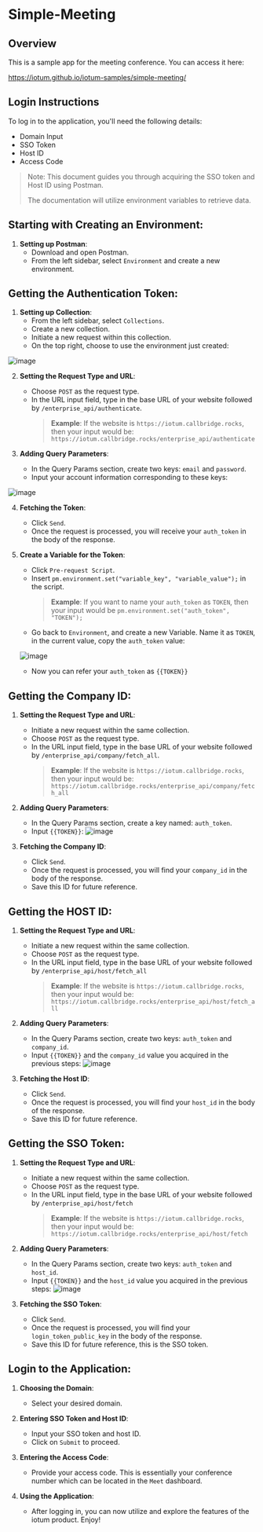 # Simple-Meeting

## Overview
This is a sample app for the meeting conference. You can access it here: <p> https://iotum.github.io/iotum-samples/simple-meeting/

## Login Instructions
To log in to the application, you'll need the following details:
- Domain Input
- SSO Token
- Host ID
- Access Code

>Note: This document guides you through acquiring the SSO token and Host ID using Postman.
><p>The documentation will utilize environment variables to retrieve data.

## Starting with Creating an Environment:
1. **Setting up Postman**: 
   - Download and open Postman.
   - From the left sidebar, select `Environment` and create a new environment.
     
## Getting the Authentication Token:
1. **Setting up Collection**:
   - From the left sidebar, select `Collections`.
   - Create a new collection.
   - Initiate a new request within this collection.
   - On the top right, choose to use the environment just created:
     
![image](https://github.com/iotum/iotum-samples/assets/109609935/43543dfa-601f-49ea-bdc5-6130a2aaa664)

2. **Setting the Request Type and URL**:
   - Choose `POST` as the request type.
   - In the URL input field, type in the base URL of your website followed by `/enterprise_api/authenticate`.
     > **Example**: If the website is `https://iotum.callbridge.rocks`, then your input would be:
     > `https://iotum.callbridge.rocks/enterprise_api/authenticate`

3. **Adding Query Parameters**:
   - In the Query Params section, create two keys: `email` and `password`.
   - Input your account information corresponding to these keys:
   
![image](https://github.com/iotum/iotum-samples/assets/109609935/7b33b375-cc1f-432a-9bba-bc4cfb81225c)

4. **Fetching the Token**:
   - Click `Send`.
   - Once the request is processed, you will receive your `auth_token` in the body of the response. 

5. **Create a Variable for the Token**:
   - Click `Pre-request Script`.
   - Insert `pm.environment.set("variable_key", "variable_value");` in the script.
      > **Example**: If you want to name your `auth_token` as `TOKEN`, then your input would be `pm.environment.set("auth_token", "TOKEN");`
   - Go back to `Environment`, and create a new Variable. Name it as `TOKEN`, in the current value, copy the `auth_token` value:
   
   ![image](https://github.com/iotum/iotum-samples/assets/109609935/f92d7ce7-2d78-4e03-b60e-e6c1fcdf67de)

   - Now you can refer your `auth_token` as `{{TOKEN}}`
  
## Getting the Company ID:

1. **Setting the Request Type and URL**:
   - Initiate a new request within the same collection.
   - Choose `POST` as the request type.
   - In the URL input field, type in the base URL of your website followed by `/enterprise_api/company/fetch_all`.
     > **Example**: If the website is `https://iotum.callbridge.rocks`, then your input would be:
     > `https://iotum.callbridge.rocks/enterprise_api/company/fetch_all`

2. **Adding Query Parameters**:
   - In the Query Params section, create a key named: `auth_token`.
   - Input `{{TOKEN}}`:
![image](https://github.com/iotum/iotum-samples/assets/109609935/8c8e84ec-91eb-483b-a054-6f0ac7575654)

3. **Fetching the Company ID**:
   - Click `Send`.
   - Once the request is processed, you will find your `company_id` in the body of the response. 
   - Save this ID for future reference.

## Getting the HOST ID:

1. **Setting the Request Type and URL**:
   - Initiate a new request within the same collection.
   - Choose `POST` as the request type.
   - In the URL input field, type in the base URL of your website followed by `/enterprise_api/host/fetch_all` 
     > **Example**: If the website is `https://iotum.callbridge.rocks`, then your input would be:
     > `https://iotum.callbridge.rocks/enterprise_api/host/fetch_all`

2. **Adding Query Parameters**:
   - In the Query Params section, create two keys: `auth_token` and `company_id`.
   - Input `{{TOKEN}}` and the `company_id` value you acquired in the previous steps: 
![image](https://github.com/iotum/iotum-samples/assets/109609935/0107452e-5d9b-4529-8d16-03eee73bd197)

3. **Fetching the Host ID**:
   - Click `Send`.
   - Once the request is processed, you will find your `host_id` in the body of the response. 
   - Save this ID for future reference.

## Getting the SSO Token:

1. **Setting the Request Type and URL**:
   - Initiate a new request within the same collection.
   - Choose `POST` as the request type.
   - In the URL input field, type in the base URL of your website followed by `/enterprise_api/host/fetch` 
     > **Example**: If the website is `https://iotum.callbridge.rocks`, then your input would be:
     > `https://iotum.callbridge.rocks/enterprise_api/host/fetch`

2. **Adding Query Parameters**:
   - In the Query Params section, create two keys: `auth_token` and `host_id`.
   - Input `{{TOKEN}}` and the `host_id` value you acquired in the previous steps: 
![image](https://github.com/iotum/iotum-samples/assets/109609935/8258b490-ab10-4a8a-a1a8-e2eef581ef4f)

3. **Fetching the SSO Token**:
   - Click `Send`.
   - Once the request is processed, you will find your `login_token_public_key` in the body of the response. 
   - Save this ID for future reference, this is the SSO token. 

## Login to the Application:

1. **Choosing the Domain**:
   - Select your desired domain.

2. **Entering SSO Token and Host ID**:
   - Input your SSO token and host ID.
   - Click on `Submit` to proceed.

3. **Entering the Access Code**:
   - Provide your access code. This is essentially your conference number which can be located in the `Meet` dashboard.

4. **Using the Application**:
   - After logging in, you can now utilize and explore the features of the iotum product. Enjoy!

